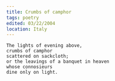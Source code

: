 ```yaml
---
title: Crumbs of camphor
tags: poetry
edited: 03/22/2004
location: Italy
---
```


    The lights of evening above,
    crumbs of camphor
    scattered on sackcloth;
    or the leavings of a banquet in heaven
    whose connosieurs
    dine only on light.


